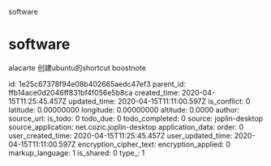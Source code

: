 software

# software
alacarte 创建ubuntu的shortcut
boostnote


id: 1e25c67378f94e08b402665aedc47ef3
parent_id: ffb14ace0d2046ff831bf4f056e5b8ca
created_time: 2020-04-15T11:25:45.457Z
updated_time: 2020-04-15T11:11:00.597Z
is_conflict: 0
latitude: 0.00000000
longitude: 0.00000000
altitude: 0.0000
author: 
source_url: 
is_todo: 0
todo_due: 0
todo_completed: 0
source: joplin-desktop
source_application: net.cozic.joplin-desktop
application_data: 
order: 0
user_created_time: 2020-04-15T11:25:45.457Z
user_updated_time: 2020-04-15T11:11:00.597Z
encryption_cipher_text: 
encryption_applied: 0
markup_language: 1
is_shared: 0
type_: 1